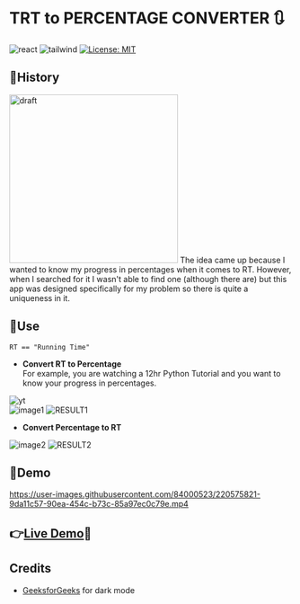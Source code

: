 # TRT to PERCENTAGE CONVERTER 🔃
![react](https://img.shields.io/badge/React-20232A?style=for-the-badge&logo=react&logoColor=61DAFB)
![tailwind](https://img.shields.io/badge/Tailwind_CSS-38B2AC?style=for-the-badge&logo=tailwind-css&logoColor=white)
[![License: MIT](https://img.shields.io/badge/License-MIT-yellow.svg)](https://opensource.org/licenses/MIT)

## 📕History
<img alt="draft" src="https://user-images.githubusercontent.com/84000523/218385585-957a97d8-0669-47d5-a085-9892c094a750.png" width="300">
The idea came up because I wanted to know my progress in percentages when it comes to RT. However, when I searched for it I wasn't able to find one (although there are) but this app was designed specifically for my problem so there is quite a uniqueness in it.

## 📜Use
`RT == "Running Time"`
- **Convert RT to Percentage**  
For example, you are watching a 12hr Python Tutorial and you want to know your progress in percentages. 

![yt](https://user-images.githubusercontent.com/84000523/218392339-4d0c9094-0a6b-4aa6-869d-520cd589f47b.png)  
![image1](https://user-images.githubusercontent.com/84000523/220826930-024c2851-536e-4250-8709-eb656014b012.png)
![RESULT1](https://user-images.githubusercontent.com/84000523/220826970-84cfdc3d-9e5f-4ef2-a878-bfff98bde3c9.png)



- **Convert Percentage to RT**

![image2](https://user-images.githubusercontent.com/84000523/220826526-bde34c51-2b0d-4278-89f1-ba834f10a65e.png)
![RESULT2](https://user-images.githubusercontent.com/84000523/220826206-7a6b0d60-5a1e-420c-b988-e25f8a974afc.png)



## 🎥Demo
https://user-images.githubusercontent.com/84000523/220575821-9da11c57-90ea-454c-b73c-85a97ec0c79e.mp4

## 👉[Live Demo](https://prxncxss03.github.io/trt-percentage-converter/)👀

## Credits
- [GeeksforGeeks](https://www.geeksforgeeks.org/how-to-add-dark-mode-in-reactjs-using-tailwind-css/
) for dark mode









